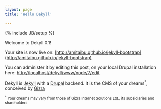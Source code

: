 ```yaml
---
layout: page
title: 'Hello Dekyll'

---
```



{% include JB/setup %}

Welcome to Dekyll 0.1!

Your site is now live on: [http://amitaibu.github.io/jekyll-bootstrap](http://amitaibu.github.io/jekyll-bootstrap)

You can administer it by editing this post, on your local Drupal installation here: [http://localhost/dekyll/www/node/7/edit](http://localhost/dekyll/www/node/7/edit)

Dekyll is [Jekyll](http://jekyllrb.com/) with a [Drupal](http://drupal.org/) backend. It is the CMS of your dreams<sup>*</sup>, conceived by [Gizra](http://gizra.com)

<sub><sup>*</sup> Your dreams may vary from those of Gizra Internet Solutions Ltd., its subsidiaries and shareholders</sub>

